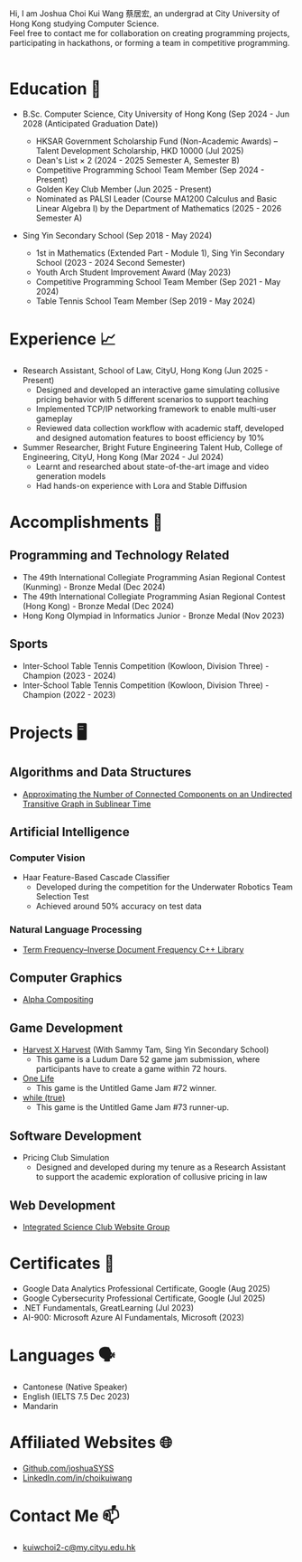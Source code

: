 <head>
  <link rel="shortcut icon" type="image/x-icon" href="https://sandstormit.com/wp-content/uploads/2021/06/incognito-2231825_960_720-1.png">
  <meta name="google-site-verification" content="0SEcurk_dKLeFfJ4VC6azCpxCccwgnd3JkByYOdYncA" />
</head>
Hi, I am Joshua Choi Kui Wang 蔡居宏, an undergrad at City University of Hong Kong studying Computer Science.<br>
Feel free to contact me for collaboration on creating programming projects, participating in hackathons, or forming a team in competitive programming.<br><br>

# Education 🏫
- B.Sc. Computer Science, City University of Hong Kong (Sep 2024 - Jun 2028 (Anticipated Graduation Date))
  * HKSAR Government Scholarship Fund (Non-Academic Awards) – Talent Development Scholarship, HKD 10000 (Jul 2025)
  * Dean's List × 2 (2024 - 2025 Semester A, Semester B)
  * Competitive Programming School Team Member (Sep 2024 - Present)
  * Golden Key Club Member (Jun 2025 - Present)
  * Nominated as PALSI Leader (Course MA1200 Calculus and Basic Linear Algebra I) by the Department of Mathematics (2025 - 2026 Semester A)

- Sing Yin Secondary School (Sep 2018 - May 2024)
  * 1st in Mathematics (Extended Part - Module 1), Sing Yin Secondary School (2023 - 2024 Second Semester)
  * Youth Arch Student Improvement Award (May 2023)
  * Competitive Programming School Team Member (Sep 2021 - May 2024)
  * Table Tennis School Team Member (Sep 2019 - May 2024)

# Experience 📈
- Research Assistant, School of Law, CityU, Hong Kong (Jun 2025 - Present)
  * Designed and developed an interactive game simulating collusive pricing behavior with 5 different scenarios to support teaching
  * Implemented TCP/IP networking framework to enable multi-user gameplay
  * Reviewed data collection workflow with academic staff, developed and designed automation features to boost efficiency by 10%
- Summer Researcher, Bright Future Engineering Talent Hub, College of Engineering, CityU, Hong Kong (Mar 2024 - Jul 2024)
  * Learnt and researched about state-of-the-art image and video generation models
  * Had hands-on experience with Lora and Stable Diffusion

# Accomplishments 🏅
## Programming and Technology Related
- The 49th International Collegiate Programming Asian Regional Contest (Kunming) - Bronze Medal (Dec 2024)
- The 49th International Collegiate Programming Asian Regional Contest (Hong Kong)  - Bronze Medal (Dec 2024)
- Hong Kong Olympiad in Informatics Junior - Bronze Medal (Nov 2023)

## Sports
- Inter-School Table Tennis Competition (Kowloon, Division Three) - Champion (2023 - 2024)
- Inter-School Table Tennis Competition (Kowloon, Division Three) - Champion (2022 - 2023)

# Projects 🖥
## Algorithms and Data Structures
- [Approximating the Number of Connected Components on an Undirected Transitive Graph in Sublinear Time](https://github.com/joshuaSYSS/approxCCDegree)

## Artificial Intelligence
<!--### AI Game Programming-->

### Computer Vision
- Haar Feature-Based Cascade Classifier
  * Developed during the competition for the Underwater Robotics Team Selection Test
  * Achieved around 50% accuracy on test data

### Natural Language Processing
- [Term Frequency–Inverse Document Frequency C++ Library](https://github.com/joshuaSYSS/tfidf)

## Computer Graphics
- [Alpha Compositing](https://github.com/joshuaSYSS/Alpha-Compositing)

## Game Development
- [Harvest X Harvest](https://revolution-game.itch.io/harvest-x-harvest) (With Sammy Tam, Sing Yin Secondary School)
  * This game is a Ludum Dare 52 game jam submission, where participants have to create a game within 72 hours.
- [One Life](https://revolution-game.itch.io/one-life)
  * This game is the Untitled Game Jam #72 winner.
- [while (true)](https://no1gameexpert.itch.io/while-true)
  * This game is the Untitled Game Jam #73 runner-up.

<!--### Open-Sourced Projects-->

<!--### Programming Languages and Compiler-->

## Software Development
- Pricing Club Simulation
  * Designed and developed during my tenure as a Research Assistant to support the academic exploration of collusive pricing in law

## Web Development
- [Integrated Science Club Website Group](https://is-club.netlify.app/)

# Certificates 📄
- Google Data Analytics Professional Certificate, Google (Aug 2025)
- Google Cybersecurity Professional Certificate, Google (Jul 2025)
- .NET Fundamentals, GreatLearning (Jul 2023)
- AI-900: Microsoft Azure AI Fundamentals, Microsoft (2023)

# Languages 🗣️
- Cantonese (Native Speaker)
- English (IELTS 7.5 Dec 2023)
- Mandarin

# Affiliated Websites 🌐
- [Github.com/joshuaSYSS](https://github.com/joshuaSYSS)
- [LinkedIn.com/in/choikuiwang](https://www.linkedin.com/in/choikuiwang)

# Contact Me 📫
- [kuiwchoi2-c@my.cityu.edu.hk](mailto:kuiwchoi2-c@my.cityu.edu.hk)
